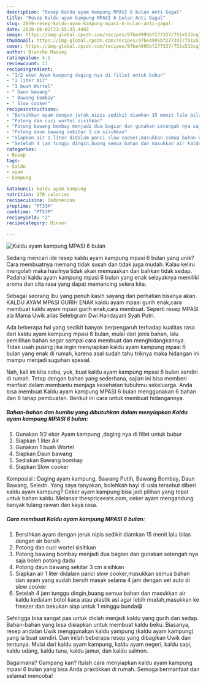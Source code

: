 ```yaml
---
description: "Resep Kaldu ayam kampung MPASI 6 bulan Anti Gagal"
title: "Resep Kaldu ayam kampung MPASI 6 bulan Anti Gagal"
slug: 2059-resep-kaldu-ayam-kampung-mpasi-6-bulan-anti-gagal
date: 2020-06-02T21:55:33.449Z
image: https://img-global.cpcdn.com/recipes/97be4995bf277337/751x532cq70/kaldu-ayam-kampung-mpasi-6-bulan-foto-resep-utama.jpg
thumbnail: https://img-global.cpcdn.com/recipes/97be4995bf277337/751x532cq70/kaldu-ayam-kampung-mpasi-6-bulan-foto-resep-utama.jpg
cover: https://img-global.cpcdn.com/recipes/97be4995bf277337/751x532cq70/kaldu-ayam-kampung-mpasi-6-bulan-foto-resep-utama.jpg
author: Blanche Massey
ratingvalue: 4.1
reviewcount: 13
recipeingredient:
- "1/2 ekor Ayam kampung daging nya di fillet untuk bubur"
- "1 liter Air"
- "1 buah Wortel"
- " Daun bawang"
- " Bawang bombay"
- " Slow cooker"
recipeinstructions:
- "Bersihkan ayam dengan jeruk nipis sedikit diamkan 15 menit lalu bilas dengan air bersih"
- "Potong dan cuci wortel sisihkan"
- "Potong bawang bombay menjadi dua bagian dan gunakan setengah nya saja boleh potong dadu"
- "Potong daun bawang sekitar 3 cm sisihkan"
- "Siapkan air 1 liter didalam panci slow cooker,masukkan semua bahan dan ayam yang sudah bersih masak selama 4 jam dengan set auto di slow cooker"
- "Setelah 4 jam tunggu dingin,buang semua bahan dan masukkan air kaldu kedalam botol kaca atau plastik asi agar lebih mudah,masukkan ke freezer dan bekukan siap untuk 1 minggu bunda😁"
categories:
- Resep
tags:
- kaldu
- ayam
- kampung

katakunci: kaldu ayam kampung 
nutrition: 278 calories
recipecuisine: Indonesian
preptime: "PT33M"
cooktime: "PT57M"
recipeyield: "2"
recipecategory: Dinner

---
```



![Kaldu ayam kampung MPASI 6 bulan](https://img-global.cpcdn.com/recipes/97be4995bf277337/751x532cq70/kaldu-ayam-kampung-mpasi-6-bulan-foto-resep-utama.jpg)

Sedang mencari ide resep kaldu ayam kampung mpasi 6 bulan yang unik? Cara membuatnya memang tidak susah dan tidak juga mudah. Kalau keliru mengolah maka hasilnya tidak akan memuaskan dan bahkan tidak sedap. Padahal kaldu ayam kampung mpasi 6 bulan yang enak selayaknya memiliki aroma dan cita rasa yang dapat memancing selera kita.

Sebagai seorang ibu yang penuh kasih sayang dan perhatian bisanya akan. KALDU AYAM MPASI GURIH ENAK kaldu ayam mpasi gurih enak,cara membuat kaldu ayam mpasi gurih enak,cara membuat. Seperti resep MPASI ala Mama Uwik alias Selebgram Dwi Handayani Syah Putri.

Ada beberapa hal yang sedikit banyak berpengaruh terhadap kualitas rasa dari kaldu ayam kampung mpasi 6 bulan, mulai dari jenis bahan, lalu pemilihan bahan segar sampai cara membuat dan menghidangkannya. Tidak usah pusing jika ingin menyiapkan kaldu ayam kampung mpasi 6 bulan yang enak di rumah, karena asal sudah tahu triknya maka hidangan ini mampu menjadi suguhan spesial.


Nah, kali ini kita coba, yuk, buat kaldu ayam kampung mpasi 6 bulan sendiri di rumah. Tetap dengan bahan yang sederhana, sajian ini bisa memberi manfaat dalam membantu menjaga kesehatan tubuhmu sekeluarga. Anda bisa membuat Kaldu ayam kampung MPASI 6 bulan menggunakan 6 bahan dan 6 tahap pembuatan. Berikut ini cara untuk membuat hidangannya.

<!--inarticleads1-->

##### Bahan-bahan dan bumbu yang dibutuhkan dalam menyiapkan Kaldu ayam kampung MPASI 6 bulan:

1. Gunakan 1/2 ekor Ayam kampung ,daging nya di fillet untuk bubur
1. Siapkan 1 liter Air
1. Gunakan 1 buah Wortel
1. Siapkan  Daun bawang
1. Sediakan  Bawang bombay
1. Siapkan  Slow cooker


Komposisi : Daging ayam kampung, Bawang Putih, Bawang Bombay, Daun Bawang, Seledri. Yang saya tanyakan, bolehkah bayi di usia tersebut diberi kaldu ayam kampung? Ceker ayam kampung bisa jadi pilihan yang tepat untuk bahan kaldu. Melansir thespriceeats.com, ceker ayam mengandung banyak tulang rawan dan kaya rasa. 

<!--inarticleads2-->

##### Cara membuat Kaldu ayam kampung MPASI 6 bulan:

1. Bersihkan ayam dengan jeruk nipis sedikit diamkan 15 menit lalu bilas dengan air bersih
1. Potong dan cuci wortel sisihkan
1. Potong bawang bombay menjadi dua bagian dan gunakan setengah nya saja boleh potong dadu
1. Potong daun bawang sekitar 3 cm sisihkan
1. Siapkan air 1 liter didalam panci slow cooker,masukkan semua bahan dan ayam yang sudah bersih masak selama 4 jam dengan set auto di slow cooker
1. Setelah 4 jam tunggu dingin,buang semua bahan dan masukkan air kaldu kedalam botol kaca atau plastik asi agar lebih mudah,masukkan ke freezer dan bekukan siap untuk 1 minggu bunda😁


Sehingga bisa sangat pas untuk diolah menjadi kaldu yang gurih dan sedap. Bahan-bahan yang bisa disiapkan untuk membuat kaldu beku. Biasanya, resep andalan Uwik menggunakan kaldu yampung (kaldu ayam kampung) yang ia buat sendiri. Dan inilah beberapa resep yang dibagikan Uwik dan tentunya. Mulai dari kaldu ayam kampung, kaldu ayam negeri, kaldu sapi, kaldu udang, kaldu tuna, kaldu jamur, dan kaldu salmon. 

Bagaimana? Gampang kan? Itulah cara menyiapkan kaldu ayam kampung mpasi 6 bulan yang bisa Anda praktikkan di rumah. Semoga bermanfaat dan selamat mencoba!
